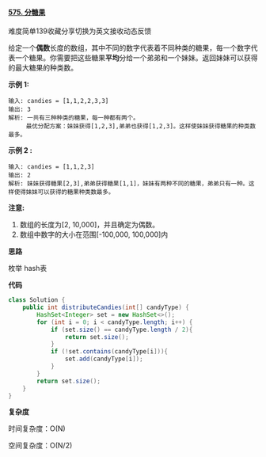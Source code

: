 #### [575. 分糖果](https://leetcode-cn.com/problems/distribute-candies/)

难度简单139收藏分享切换为英文接收动态反馈

给定一个**偶数**长度的数组，其中不同的数字代表着不同种类的糖果，每一个数字代表一个糖果。你需要把这些糖果**平均**分给一个弟弟和一个妹妹。返回妹妹可以获得的最大糖果的种类数。

**示例 1:**

```
输入: candies = [1,1,2,2,3,3]
输出: 3
解析: 一共有三种种类的糖果，每一种都有两个。
     最优分配方案：妹妹获得[1,2,3],弟弟也获得[1,2,3]。这样使妹妹获得糖果的种类数最多。
```

**示例 2 :**

```
输入: candies = [1,1,2,3]
输出: 2
解析: 妹妹获得糖果[2,3],弟弟获得糖果[1,1]，妹妹有两种不同的糖果，弟弟只有一种。这样使得妹妹可以获得的糖果种类数最多。
```

**注意:**

1. 数组的长度为[2, 10,000]，并且确定为偶数。
2. 数组中数字的大小在范围[-100,000, 100,000]内

**思路**

枚举 hash表

**代码**

```java
class Solution {
    public int distributeCandies(int[] candyType) {
        HashSet<Integer> set = new HashSet<>();
        for (int i = 0; i < candyType.length; i++) {
            if (set.size() == candyType.length / 2){
                return set.size();
            }
            if (!set.contains(candyType[i])){
                set.add(candyType[i]);
            }
        }
        return set.size();
    }
}
```

**复杂度**

时间复杂度：O(N)

空间复杂度：O(N/2)